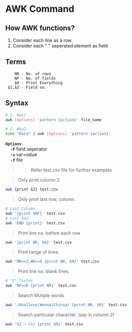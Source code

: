 # AWK Command

## How AWK functions?
1. Consider each line as a row.
2. Consider each " " seperated element as field

## Terms
```
    NR - No. of rows
    NF - No. of fields
    $0 - Print Everything
 $1,$2 - Field no. 
```

## Syntax

```bash
# 1. Way1
awk [options] 'pattern {action}' file_name

# 2. Way2
echo "Data" | awk [options] 'pattern {action}'
```

**`Options`**:<br>&nbsp;&nbsp;&nbsp;&nbsp;**`-F`** field seperator<br>&nbsp;&nbsp;&nbsp;&nbsp;**`-v`** var=value<br>&nbsp;&nbsp;&nbsp;&nbsp;**`-f`** file<br>

>> Refer test.csv file for further examples

> Only print column 2
```bash
awk {print $2} test.csv 
```

> Only print last row, column.
```bash
# Last Column
awk '{print $NF}' test.csv 
# Last Row
awk 'END {print}' test.csv
```

> Print line no. before each row
```bash
awk '{print NR, $0}' test.csv 
```

> Print range of lines.
```bash
awk 'NR==2,NR==9 {print NR, $0}' test.csv 
```

> Print line no. blank lines.
```bash
# "0" fields
awk 'NF==0 {print NR}' test.csv 
```

> Search Mutiple words
```bash
awk '/Anallese|Wenoa|Chinua/ {print NR, $0}' test.csv 
```

> Search particular character. (say in column 2)
```bash
awk '$2 ~ /x/ {print $0}' test.csv
```

